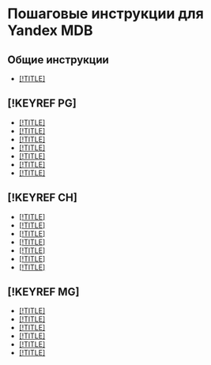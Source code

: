 # Пошаговые инструкции для Yandex MDB

## Общие инструкции

  - [[!TITLE]](cluster-list.md)


## [!KEYREF PG]

- [[!TITLE]](postgresql/cluster-create.md)
- [[!TITLE]](postgresql/cluster-backups.md)
- [[!TITLE]](postgresql/cluster-delete.md)
- [[!TITLE]](postgresql/cluster-extensions.md)
- [[!TITLE]](postgresql/cluster-users.md)
- [[!TITLE]](postgresql/connect.md)
- [[!TITLE]](postgresql/update.md)


## [!KEYREF CH]

- [[!TITLE]](clickhouse/cluster-create.md)
- [[!TITLE]](clickhouse/connect.md)
- [[!TITLE]](clickhouse/insert.md)
- [[!TITLE]](clickhouse/cluster-backups.md)
- [[!TITLE]](clickhouse/cluster-delete.md)
- [[!TITLE]](clickhouse/cluster-users.md)
- [[!TITLE]](clickhouse/update.md)


## [!KEYREF MG]

- [[!TITLE]](mongodb/cluster-create.md)
- [[!TITLE]](mongodb/connect.md)
- [[!TITLE]](mongodb/cluster-backups.md)
- [[!TITLE]](mongodb/cluster-delete.md)
- [[!TITLE]](mongodb/cluster-users.md)
- [[!TITLE]](mongodb/update.md)